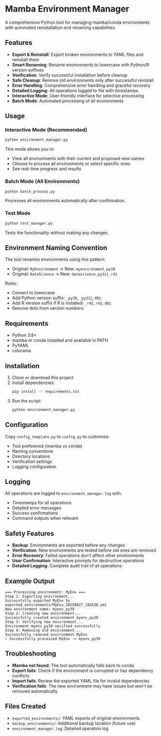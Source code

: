 # Mamba Environment Manager

A comprehensive Python tool for managing mamba/conda environments with automated reinstallation and renaming capabilities.

## Features

- **Export & Reinstall**: Export broken environments to YAML files and reinstall them
- **Smart Renaming**: Rename environments to lowercase with Python/R version suffixes
- **Verification**: Verify successful installation before cleanup
- **Safe Cleanup**: Remove old environments only after successful reinstall
- **Error Handling**: Comprehensive error handling and graceful recovery
- **Detailed Logging**: All operations logged to file with timestamps
- **Interactive Mode**: User-friendly interface for selective processing
- **Batch Mode**: Automated processing of all environments

## Usage

### Interactive Mode (Recommended)
```bash
python environment_manager.py
```
This mode allows you to:
- View all environments with their current and proposed new names
- Choose to process all environments or select specific ones
- See real-time progress and results

### Batch Mode (All Environments)
```bash
python batch_process.py
```
Processes all environments automatically after confirmation.

### Test Mode
```bash
python test_manager.py
```
Tests the functionality without making any changes.

## Environment Naming Convention

The tool renames environments using this pattern:
- Original: `MyEnvironment` → New: `myenvironment_py39`
- Original: `DataScience` → New: `datascience_py311_r41`

Rules:
- Convert to lowercase
- Add Python version suffix: `_py39`, `_py311`, etc.
- Add R version suffix if R is installed: `_r41`, `r42`, etc.
- Remove dots from version numbers

## Requirements

- Python 3.8+
- mamba or conda installed and available in PATH
- PyYAML
- colorama

## Installation

1. Clone or download this project
2. Install dependencies:
   ```bash
   pip install -r requirements.txt
   ```
3. Run the script:
   ```bash
   python environment_manager.py
   ```

## Configuration

Copy `config_template.py` to `config.py` to customize:
- Tool preference (mamba vs conda)
- Naming conventions
- Directory locations
- Verification settings
- Logging configuration

## Logging

All operations are logged to `environment_manager.log` with:
- Timestamps for all operations
- Detailed error messages
- Success confirmations
- Command outputs when relevant

## Safety Features

- **Backup**: Environments are exported before any changes
- **Verification**: New environments are tested before old ones are removed
- **Error Recovery**: Failed operations don't affect other environments
- **User Confirmation**: Interactive prompts for destructive operations
- **Detailed Logging**: Complete audit trail of all operations

## Example Output

```
=== Processing environment: MyEnv ===
Step 1: Exporting environment...
Successfully exported MyEnv to exported_environments/MyEnv_20250827_102438.yml
New environment name: myenv_py39
Step 2: Creating new environment...
Successfully created environment myenv_py39
Step 3: Verifying new environment...
Environment myenv_py39 verified successfully
Step 4: Removing old environment...
Successfully removed environment MyEnv
✓ Successfully processed MyEnv -> myenv_py39
```

## Troubleshooting

- **Mamba not found**: The tool automatically falls back to conda
- **Export fails**: Check if the environment is corrupted or has dependency conflicts
- **Import fails**: Review the exported YAML file for invalid dependencies
- **Verification fails**: The new environment may have issues but won't be removed automatically

## Files Created

- `exported_environments/`: YAML exports of original environments
- `backup_environments/`: Additional backup location (future use)
- `environment_manager.log`: Detailed operation log
